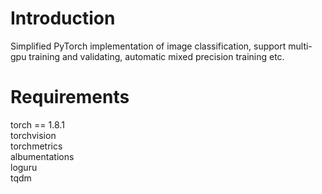 # Introduction

Simplified PyTorch implementation of image classification, support multi-gpu training and validating, automatic mixed precision training etc.  

# Requirements

torch == 1.8.1  
torchvision  
torchmetrics  
albumentations  
loguru  
tqdm  

